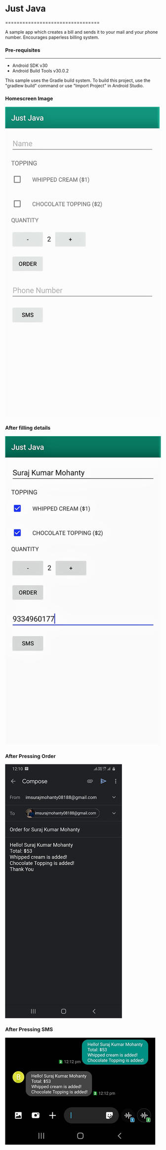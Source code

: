 # Just Java
=================================

A sample app which creates a bill and sends it to your mail and your phone number.
Encourages paperless billing system.

### Pre-requisites
-------------------

- Android SDK v30
- Android Build Tools v30.0.2

This sample uses the Gradle build system. To build this project, use the
"gradlew build" command or use "Import Project" in Android Studio.

### Homescreen Image
<img src="images/homescreen.jpg" width="500" height="1000">

### After filling details
![](images/image.jpg)

### After Pressing Order
![](images/mailindent.png)

### After Pressing SMS
![](images/smsindent.png)
